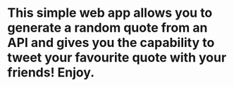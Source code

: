 # This simple web app allows you to generate a random quote from an API and gives you the capability to tweet your favourite quote with your friends! Enjoy.
